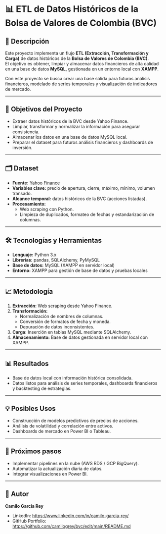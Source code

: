 # 📊 ETL de Datos Históricos de la Bolsa de Valores de Colombia (BVC)

## 🚀 Descripción
Este proyecto implementa un flujo **ETL (Extracción, Transformación y Carga)** de datos históricos de la **Bolsa de Valores de Colombia (BVC)**.  
El objetivo es obtener, limpiar y almacenar datos financieros de alta calidad en una base de datos **MySQL**, gestionada en un entorno local con **XAMPP**.  

Con este proyecto se busca crear una base sólida para futuros análisis financieros, modelado de series temporales y visualización de indicadores de mercado.  

---

## 🎯 Objetivos del Proyecto
- Extraer datos históricos de la BVC desde Yahoo Finance.  
- Limpiar, transformar y normalizar la información para asegurar consistencia.  
- Almacenar los datos en una base de datos MySQL local.  
- Preparar el dataset para futuros análisis financieros y dashboards de inversión.  

---

## 🗂️ Dataset
- **Fuente:** [Yahoo Finance](https://finance.yahoo.com/)  
- **Variables clave:** precio de apertura, cierre, máximo, mínimo, volumen transado.  
- **Alcance temporal:** datos históricos de la BVC (acciones listadas).  
- **Procesamiento:**  
  - Web scraping con Python.  
  - Limpieza de duplicados, formateo de fechas y estandarización de columnas.  

---

## 🛠️ Tecnologías y Herramientas
- **Lenguaje:** Python 3.x  
- **Librerías:** pandas, SQLAlchemy, PyMySQL  
- **Base de datos:** MySQL (XAMPP en servidor local)  
- **Entorno:** XAMPP para gestión de base de datos y pruebas locales  

---

## 📈 Metodología
1. **Extracción:** Web scraping desde Yahoo Finance.  
2. **Transformación:**  
   - Normalización de nombres de columnas.  
   - Conversión de formatos de fecha y moneda.  
   - Depuración de datos inconsistentes.  
3. **Carga:** Inserción en tablas MySQL mediante SQLAlchemy.  
4. **Almacenamiento:** Base de datos gestionada en servidor local con XAMPP.  

---

## 📊 Resultados
- Base de datos local con información histórica consolidada.  
- Datos listos para análisis de series temporales, dashboards financieros y backtesting de estrategias.  

---

## 💡 Posibles Usos
- Construcción de modelos predictivos de precios de acciones.  
- Análisis de volatilidad y correlación entre activos.  
- Dashboards de mercado en Power BI o Tableau.  

---

## 📌 Próximos pasos
- Implementar pipelines en la nube (AWS RDS / GCP BigQuery).  
- Automatizar la actualización diaria de datos.  
- Integrar visualizaciones en Power BI.  

---

## 👤 Autor
**Camilo García Rey**  
- LinkedIn: https://www.linkedin.com/in/camilo-garcia-rey/  
- GitHub Portfolio: https://github.com/camilogrey/bvc/edit/main/README.md  
